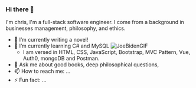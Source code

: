 ### Hi there 👋

<!--
**chris-hildebrandt/chris-hildebrandt** is a ✨ _special_ ✨ repository because its `README.md` (this file) appears on your GitHub profile. -->

I'm chris, I'm a full-stack software engineer. I come from a background in businesses management, philosophy, and ethics.

- 🔭 I’m currently writing a novel!
- 🌱 I’m currently learning C# and MySQL
  ![JoeBidenGIF](https://user-images.githubusercontent.com/107886286/189499389-2d50e013-67a7-44fe-a931-657083a579ff.gif) 
  - I am versed in HTML, CSS, JavaScript, Bootstrap, MVC Pattern, Vue, Auth0, mongoDB and Postman.
- 💬 Ask me about good books, deep philosophical questions, <!--and your sister-->
- 📫 How to reach me: ...
- ⚡ Fun fact: ...

